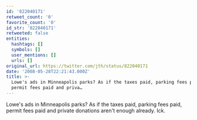 ```yaml
---
id: '822040171'
retweet_count: '0'
favorite_count: '0'
id_str: '822040171'
retweeted: false
entities:
  hashtags: []
  symbols: []
  user_mentions: []
  urls: []
original_url: https://twitter.com/jth/status/822040171
date: '2008-05-28T22:21:43.000Z'
title: >-
  Lowe's ads in Minneapolis parks? As if the taxes paid, parking fees paid,
  permit fees paid and priva…
---
```


Lowe's ads in Minneapolis parks? As if the taxes paid, parking fees paid, permit fees paid and private donations aren't enough already. Ick.